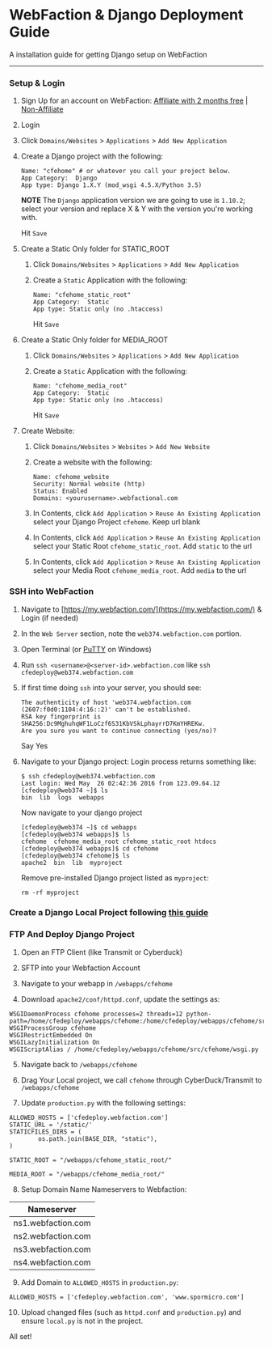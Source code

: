 # WebFaction & Django Deployment Guide

A installation guide for getting Django setup on WebFaction

----------

### Setup & Login
1. Sign Up for an account on WebFaction: [Affiliate with 2 months free](http://kirr.co/snbpyg/) | [Non-Affiliate](http://www.kirr.co/a6vcnl/)

2. Login

3. Click `Domains/Websites` > `Applications` > `Add New Application`

4. Create a Django project with the following:
    ```
    Name: "cfehome" # or whatever you call your project below.
    App Category:  Django
    App type: Django 1.X.Y (mod_wsgi 4.5.X/Python 3.5)
    ```
    **NOTE** The `Django` application version we are going to use is `1.10.2`; select your version and replace X & Y with the version you're working with.

    Hit `Save`

5. Create a Static Only folder for STATIC_ROOT
    1. Click `Domains/Websites` > `Applications` > `Add New Application`

    2. Create a `Static` Application with the following:
        ```
        Name: "cfehome_static_root"
        App Category:  Static
        App type: Static only (no .htaccess)
        ```

        Hit `Save`


6. Create a Static Only folder for MEDIA_ROOT
    1. Click `Domains/Websites` > `Applications` > `Add New Application`

    2. Create a `Static` Application with the following:
        ```
        Name: "cfehome_media_root" 
        App Category:  Static
        App type: Static only (no .htaccess)
        ```

        Hit `Save`


7. Create Website:
    1. Click `Domains/Websites` > `Websites` > `Add New Website`

    2. Create a website with the following:

        ```
        Name: cfehome_website
        Security: Normal website (http)
        Status: Enabled
        Domains: <yourusername>.webfactional.com

    3. In Contents, click `Add Application` > `Reuse An Existing Application` select your Django Project `cfehome`. Keep url blank

    4. In Contents, click `Add Application` > `Reuse An Existing Application` select your Static Root `cfehome_static_root`. Add `static` to the url

    5. In Contents, click `Add Application` > `Reuse An Existing Application` select your Media Root `cfehome_media_root`. Add `media` to the url


### SSH into WebFaction

1. Navigate to [https://my.webfaction.com/](https://my.webfaction.com/) & Login (if needed) 

2. In the `Web Server` section, note the `web374.webfaction.com` portion.

3. Open Terminal (or [PuTTY](http://www.putty.org/) on Windows)

4. Run `ssh <username>@<server-id>.webfaction.com` like `ssh cfedeploy@web374.webfaction.com`

5. If first time doing `ssh` into your server, you should see:
    ```
    The authenticity of host 'web374.webfaction.com (2607:f0d0:1104:4:16::2)' can't be established.
    RSA key fingerprint is SHA256:Dc9MghuhqWF1LoCzf6S31KbVSkLphayrrD7KmYHREKw.
    Are you sure you want to continue connecting (yes/no)? 
    ```
    Say Yes

6. Navigate to your Django project:
    Login process returns something like:
    ```
    $ ssh cfedeploy@web374.webfaction.com
    Last login: Wed May  26 02:42:36 2016 from 123.09.64.12
    [cfedeploy@web374 ~]$ ls
    bin  lib  logs  webapps
    ```
    Now navigate to your django project

    ```
    [cfedeploy@web374 ~]$ cd webapps
    [cfedeploy@web374 webapps]$ ls
    cfehome  cfehome_media_root cfehome_static_root htdocs
    [cfedeploy@web374 webapps]$ cd cfehome
    [cfedeploy@web374 cfehome]$ ls
    apache2  bin  lib  myproject
    ```

    Remove pre-installed Django project listed as `myproject`:

    ```
    rm -rf myproject
    ```

### Create a Django Local Project following [this guide](./Create_a_Local_Django_Project.md)

### FTP And Deploy Django Project
1. Open an FTP Client (like Transmit or Cyberduck)

2. SFTP into your Webfaction Account

3. Navigate to your webapp in `/webapps/cfehome`

4. Download `apache2/conf/httpd.conf`, update the settings as:
```
WSGIDaemonProcess cfehome processes=2 threads=12 python-path=/home/cfedeploy/webapps/cfehome:/home/cfedeploy/webapps/cfehome/src:/home/cfedeploy/webapps/cfehome/lib/python3.5
WSGIProcessGroup cfehome
WSGIRestrictEmbedded On
WSGILazyInitialization On
WSGIScriptAlias / /home/cfedeploy/webapps/cfehome/src/cfehome/wsgi.py
```
5. Navigate back to `/webapps/cfehome`

6. Drag Your Local project, we call `cfehome` through CyberDuck/Transmit to `/webapps/cfehome`

7. Update `production.py` with the following settings:
```
ALLOWED_HOSTS = ['cfedeploy.webfaction.com']
STATIC_URL = '/static/'
STATICFILES_DIRS = (
        os.path.join(BASE_DIR, "static"),
)

STATIC_ROOT = "/webapps/cfehome_static_root/"

MEDIA_ROOT = "/webapps/cfehome_media_root/"
```

8. Setup Domain Name Nameservers to Webfaction:

| Nameserver          | 
| ------------------- |
| ns1.webfaction.com  |
| ns2.webfaction.com  | 
| ns3.webfaction.com  | 
| ns4.webfaction.com  | 

9. Add Domain to `ALLOWED_HOSTS` in `production.py`:
```
ALLOWED_HOSTS = ['cfedeploy.webfaction.com', 'www.spormicro.com']
```

10. Upload changed files (such as `httpd.conf` and `production.py`) and ensure `local.py` is not in the project.

All set!
